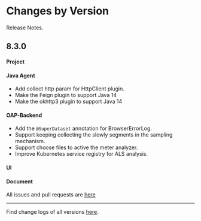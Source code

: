 Changes by Version
==================
Release Notes.

8.3.0
------------------
#### Project

#### Java Agent
* Add collect http param for HttpClient plugin.
* Make the Feign plugin to support Java 14
* Make the okhttp3 plugin to support Java 14

#### OAP-Backend
* Add the `@SuperDataset` annotation for BrowserErrorLog.
* Support keeping collecting the slowly segments in the sampling mechanism.
* Support choose files to active the meter analyzer.
* Improve Kubernetes service registry for ALS analysis.

#### UI

#### Document

All issues and pull requests are [here](https://github.com/apache/skywalking/milestone/62?closed=1)

------------------
Find change logs of all versions [here](changes).
